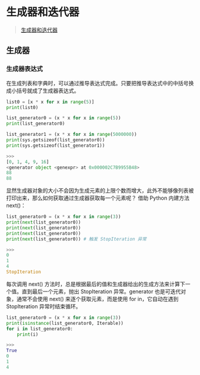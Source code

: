# 生成器和迭代器

>[生成器和迭代器](https://pythonhowto.readthedocs.io/zh-cn/latest/iterator.html)

## 生成器

### 生成器表达式

在生成列表和字典时，可以通过推导表达式完成。只要把推导表达式中的中括号换成小括号就成了生成器表达式。

```python
list0 = [x * x for x in range(5)]
print(list0)

list_generator0 = (x * x for x in range(5))
print(list_generator0)

list_generator1 = (x * x for x in range(5000000))
print(sys.getsizeof(list_generator0))
print(sys.getsizeof(list_generator1))

>>>
[0, 1, 4, 9, 16]
<generator object <genexpr> at 0x000002C7B9955B48>
88
88
```

显然生成器对象的大小不会因为生成元素的上限个数而增大，此外不能够像列表被打印出来，那么如何获取通过生成器获取每一个元素呢？ 借助 Python 内建方法 next()：

```python
list_generator0 = (x * x for x in range(3))
print(next(list_generator0))
print(next(list_generator0))
print(next(list_generator0))
print(next(list_generator0)) # 触发 StopIteration 异常

>>>
0
1
4
StopIteration
```

每次调用 next() 方法时，总是根据最后的值和生成器给出的生成方法来计算下一个值。直到最后一个元素，抛出 StopIteration 异常。generator 也是可迭代对象，通常不会使用 next() 来逐个获取元素，而是使用 for in，它自动在遇到 StopIteration 异常时结束循环。

```python
list_generator0 = (x * x for x in range(3))
print(isinstance(list_generator0, Iterable))
for i in list_generator0:
    print(i)

>>>
True
0
1
4
```









